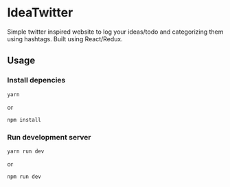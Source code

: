 # IdeaTwitter

Simple twitter inspired website to log your ideas/todo and categorizing them using hashtags. Built using React/Redux.

## Usage

### Install depencies

```
yarn
```

or

```
npm install
```

### Run development server

```
yarn run dev
```

or

```
npm run dev
```
